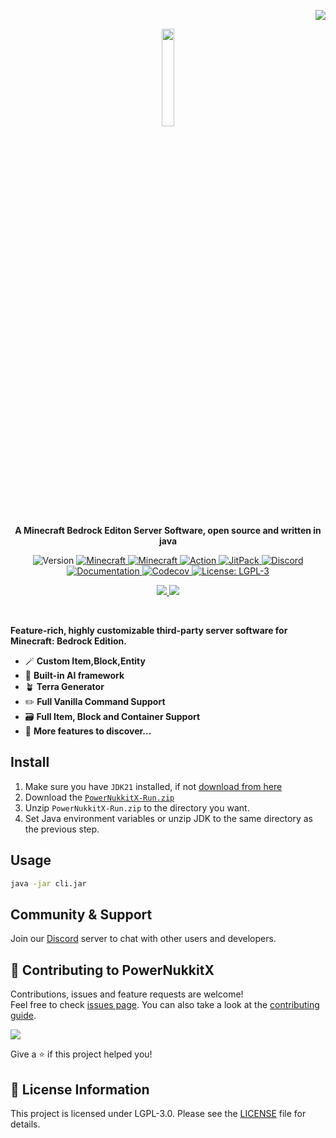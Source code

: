 <p align="right">
<img src="https://raw.githubusercontent.com/PowerNukkitX/PowerNukkitX/master/.github/img/lang/eng.svg">
</p>

<p align="center">
    <a href="https://powernukkitx.com">
      <img src="https://www.powernukkitx.com/assets/image/PNX_LOGO_sm.png" width=20%>
    </a>
    <p align="center">
        <strong>
            A Minecraft Bedrock Editon Server Software, open source and written in java
        </strong>
    </p>
</p>

<p align="center">
   <img alt="Version" src="https://img.shields.io/badge/version-2.0.0-blue.svg?cacheSeconds=2592000" />
   <a href="https://feedback.minecraft.net/hc/en-us/articles/26247797084173--Minecraft-1-21-1-Bedrock">
      <img alt="Minecraft" src="https://img.shields.io/badge/minecraft-v1.21.1%20(Bedrock)-56383E" />
   </a>
   <a href="https://github.com/Mojang/bedrock-protocol-docs">
      <img alt="Minecraft" src="https://img.shields.io/badge/protocol-685-blue" />
   </a>
   <a href="https://github.com/PowerNukkitX/PowerNukkitX/actions?query=branch%3Amaster+is%3Asuccess" target="_blank">
      <img alt="Action" src="https://github.com/PowerNukkitX/PowerNukkitX/actions/workflows/pnx.yml/badge.svg?branch=master" />
   </a>
   <a href="https://jitpack.io/#PowerNukkitX/PowerNukkitX" target="_blank">
      <img alt="JitPack" src="https://jitpack.io/v/PowerNukkitX/PowerNukkitX.svg" />
   </a>
   <a href="https://discord.com/invite/XXus4FB6qf">
      <img alt="Discord" src="https://img.shields.io/discord/944227466912870410?label=discord&color=7289DA&logo=discord" />
   </a>
   <a href="https://docs.powernukkitx.com" target="_blank">
      <img alt="Documentation" src="https://img.shields.io/badge/documentation-yes-brightgreen.svg" />
   </a>
   <a href="https://codecov.io/github/PowerNukkitX/PowerNukkitX" > 
      <img alt="Codecov" src="https://codecov.io/github/PowerNukkitX/PowerNukkitX/graph/badge.svg?token=84HDP13KC3"/> 
   </a>
   <a href="https://www.gnu.org/licenses/lgpl-3.0.html" target="_blank">
      <img alt="License: LGPL-3" src="https://img.shields.io/badge/License-LGPL--3-yellow.svg" />
   </a>
</p>

<p align="center">
      <a href="README_FR.md">
        <img src="https://raw.githubusercontent.com/PowerNukkitX/PowerNukkitX/master/.github/img/lang/fr.svg">
      </a>
      <a href="README_RU.md">
         <img src="https://raw.githubusercontent.com/PowerNukkitX/PowerNukkitX/master/.github/img/lang/ru.svg">
      </a>
</p>

<br>

**Feature-rich, highly customizable third-party server software for Minecraft: Bedrock Edition.**
- 🪄 **Custom Item,Block,Entity**
- 🤖 **Built-in AI framework**
- 🪴 **Terra Generator**
- ✏️ **Full Vanilla Command Support**
- 🗃️ **Full Item, Block and Container Support**
- 🗿 **More features to discover...**

## Install

1. Make sure you have `JDK21` installed, if not [download from here](https://www.graalvm.org/downloads)
2. Download
   the [`PowerNukkitX-Run.zip`](https://github.com/PowerNukkitX/PowerNukkitX/releases/download/nightly-build/powernukkitx-run.zip)
3. Unzip `PowerNukkitX-Run.zip` to the directory you want.
4. Set Java environment variables or unzip JDK to the same directory as the previous step.

## Usage

```sh
java -jar cli.jar
```

## Community & Support
Join our [Discord](https://discord.gg/apwd7uauZg) server to chat with other users and developers.



## 🤝 Contributing to PowerNukkitX

Contributions, issues and feature requests are welcome!<br />Feel free to
check [issues page](https://github.com/PowerNukkitX/PowerNukkitX/issues). You can also take a look at
the [contributing guide](.github/CONTRIBUTING.md).

<a href="https://github.com/PowerNukkitX/PowerNukkitX/graphs/contributors">
  <img src="https://contrib.rocks/image?repo=PowerNukkitX/PowerNukkitX" />
</a>

Give a ⭐️ if this project helped you!


## 📝 License Information

This project is licensed under LGPL-3.0. Please see the [LICENSE](/LICENSE) file for details.
